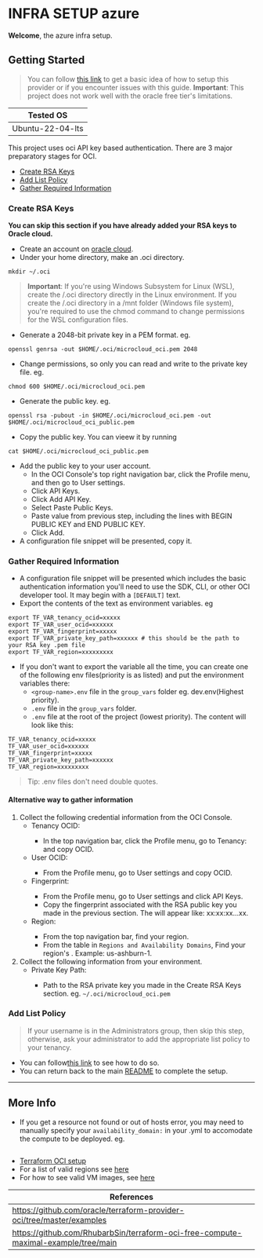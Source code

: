 # INFRA SETUP azure

**Welcome**, the azure infra setup.

## Getting Started



> You can follow [this link](https://docs.oracle.com/en-us/iaas/developer-tutorials/tutorials/tf-provider/01-summary.htm)
to get a basic idea of how to setup this provider or if you encounter issues with this guide.
> **Important**: This project does not work well with the oracle free tier's limitations.

|Tested OS|
|---------|
|Ubuntu-22-04-lts|

This project uses oci API key based authentication.
There are 3 major preparatory stages for OCI.
- [Create RSA Keys](#create-rsa-keys)
- [Add List Policy](#add-list-policy)
- [Gather Required Information](#gather-required-information)

### Create RSA Keys
**You can skip this section if you have already added your RSA keys to Oracle cloud.**

- Create an account on [oracle cloud](https://www.oracle.com/cloud/).
- Under your home directory, make an .oci directory.
``` shell
mkdir ~/.oci
```
> **Important**: If you're using Windows Subsystem for Linux (WSL), create the /.oci directory directly in the Linux environment. If you create the /.oci directory in a /mnt folder (Windows file system), you're required to use the chmod command to change permissions for the WSL configuration files.

- Generate a 2048-bit private key in a PEM format.
eg.
``` shell
openssl genrsa -out $HOME/.oci/microcloud_oci.pem 2048
```
- Change permissions, so only you can read and write to the private key file.
eg.
``` shell
chmod 600 $HOME/.oci/microcloud_oci.pem
```
- Generate the public key.
eg.
```
openssl rsa -pubout -in $HOME/.oci/microcloud_oci.pem -out $HOME/.oci/microcloud_oci_public.pem
```
- Copy the public key. You can vieew it by running
``` shell
cat $HOME/.oci/microcloud_oci_public.pem
```
- Add the public key to your user account.
    * In the OCI Console's top right navigation bar, click the Profile menu, and then go to User settings.
    * Click API Keys.
    * Click Add API Key.
    * Select Paste Public Keys.
    * Paste value from previous step, including the lines with BEGIN PUBLIC KEY and END PUBLIC KEY.
    * Click Add.
- A configuration file snippet will be presented, copy it.

### Gather Required Information
- A configuration file snippet will be presented which includes the basic authentication information you'll
need to use the SDK, CLI, or other OCI developer tool. It may begin with a `[DEFAULT]` text.
- Export the contents of the text as environment variables. eg
``` shell
export TF_VAR_tenancy_ocid=xxxxx
export TF_VAR_user_ocid=xxxxxx
export TF_VAR_fingerprint=xxxxx
export TF_VAR_private_key_path=xxxxxx # this should be the path to your RSA key .pem file
export TF_VAR_region=xxxxxxxxx
```
- If you don't want to export the variable all the time, you can create one of the following env files(priority is as listed) and put the environment variables there:
    - `<group-name>.env` file in the `group_vars` folder eg. dev.env(Highest priority).
    - `.env` file in the `group_vars` folder.
    - `.env` file at the root of the project (lowest priority).
The content will look like this:
```
TF_VAR_tenancy_ocid=xxxxx
TF_VAR_user_ocid=xxxxxx
TF_VAR_fingerprint=xxxxx
TF_VAR_private_key_path=xxxxxx
TF_VAR_region=xxxxxxxxx
```
> Tip: .env files don't need double quotes.
#### Alternative way to gather information
1. Collect the following credential information from the OCI Console.
    - Tenancy OCID: <tenancy-ocid>
        * In the top navigation bar, click the Profile menu, go to Tenancy: <your-tenancy> and copy OCID.
    - User OCID: <user-ocid>
        * From the Profile menu, go to User settings and copy OCID.
    - Fingerprint: <fingerprint>
        * From the Profile menu, go to User settings and click API Keys.
        * Copy the fingerprint associated with the RSA public key you made in the previous section.
        The will appear like: xx:xx:xx...xx.
    - Region: <region-identifier>
        * From the top navigation bar, find your region.
        * From the table in `Regions and Availability Domains`, Find your region's <region-identifier>. Example: us-ashburn-1.
2. Collect the following information from your environment.
    - Private Key Path: <rsa-private-key-path>
        * Path to the RSA private key you made in the Create RSA Keys section.
        eg. `~/.oci/microcloud_oci.pem`


### Add List Policy
> If your username is in the Administrators group, then skip this step,
otherwise, ask your administrator to add the appropriate list policy to your tenancy.
- You can follow[this link](https://docs.oracle.com/en-us/iaas/developer-tutorials/tutorials/tf-provider/01-summary.htm#)
to see how to do so.
- You can return back to the main [README](../../README.md) to complete the setup.

___

## More Info
- If you get a resource not found or out of hosts error, you may need to manually specify your
`availability_domain:` in your <group-name>.yml to accomodate the compute to be deployed.
eg.
```

```
- [Terraform OCI setup](https://docs.oracle.com/en-us/iaas/developer-tutorials/tutorials/tf-provider/01-summary.htm)
- For a list of valid regions see [here](https://github.com/claranet/terraform-azurerm-regions/blob/master/regions.tf)
- For how to see valid VM images, see [here](https://learn.microsoft.com/en-us/azure/virtual-machines/linux/cli-ps-findimage)

| References|
|-----------|
| https://github.com/oracle/terraform-provider-oci/tree/master/examples |
| https://github.com/RhubarbSin/terraform-oci-free-compute-maximal-example/tree/main |

